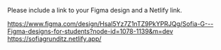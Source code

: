 Please include a link to your Figma design and a Netlify link.

https://www.figma.com/design/Hsal5Yz7Z1nTZ9PkYPRJQg/Sofia-G---Figma-designs-for-students?node-id=1078-1139&m=dev
https://sofiagrunditz.netlify.app/
